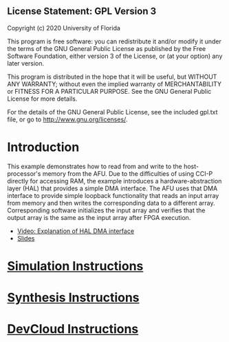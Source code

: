 License Statement:  GPL Version 3
---------------------------------
Copyright (c) 2020 University of Florida

This program is free software: you can redistribute it and/or modify
it under the terms of the GNU General Public License as published by
the Free Software Foundation, either version 3 of the License, or
(at your option) any later version.

This program is distributed in the hope that it will be useful,
but WITHOUT ANY WARRANTY; without even the implied warranty of
MERCHANTABILITY or FITNESS FOR A PARTICULAR PURPOSE.  See the
GNU General Public License for more details.

For the details of the GNU General Public License, see the included
gpl.txt file, or go to http://www.gnu.org/licenses/.

# Introduction

This example demonstrates how to read from and write to the host-processor's memory from the AFU. Due to the difficulties of
using CCI-P directly for accessing RAM, the example introduces a hardware-abstraction layer (HAL) that provides a simple
DMA interface. The AFU uses that DMA interface to provide simple loopback functionality that reads an input array from memory
and then writes the corresponding data to a different array. Corresponding software initializes the input array and verifies
that the output array is the same as the input array after FPGA execution.

- [Video: Explanation of HAL DMA interface](https://www.youtube.com/watch?v=q94xiWhug6c)
- [Slides](./dma_hal.pptx)

# [Simulation Instructions](https://github.com/ARC-Lab-UF/intel-training-modules/blob/master/RTL/#simulation-instructions)
# [Synthesis Instructions](https://github.com/ARC-Lab-UF/intel-training-modules/tree/master/RTL#synthesis-instructions)
# [DevCloud Instructions](https://github.com/ARC-Lab-UF/intel-training-modules#devcloud-instructions)

 
